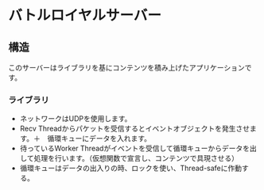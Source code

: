# バトルロイヤルサーバー
## 構造
このサーバーはライブラリを基にコンテンツを積み上げたアプリケーションです。
### ライブラリ
- ネットワークはUDPを使用します。
- Recv Threadからパケットを受信するとイベントオブジェクトを発生させます。＋　循環キューにデータを入れます。
- 待っているWorker Threadがイベントを受信して循環キューからデータを出して処理を行います。（仮想関数で宣言し、コンテンツで具現させる）
- 循環キューはデータの出入りの時、ロックを使い、Thread-safeに作動する。
